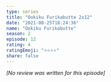 ```yaml
---
type: series
title: "Ookiku Furikabutte 2x12"
date: "2021-08-25T18:24:36"
name: "Ookiku Furikabutte"
season: 2
episode: 12
rating: 4
ratingEmoji: "⭐️⭐️⭐️⭐️"
share: false
---
```


_[No review was written for this episode]_
